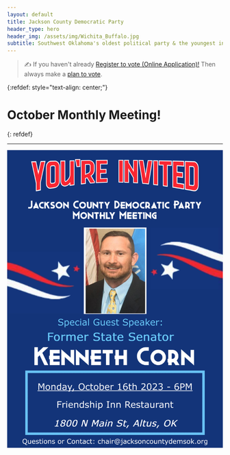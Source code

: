 ```yaml
---
layout: default
title: Jackson County Democratic Party
header_type: hero
header_img: /assets/img/Wichita_Buffalo.jpg
subtitle: Southwest Oklahoma's oldest political party & the youngest in spirit 
---
```

>:writing_hand: If you haven't already [Register to vote (Online Application)!](https://okvoterportal.okelections.us/_) Then always make a [plan to vote](https://oklahoma.gov/elections/voters/voting-101.html).

{:refdef: style="text-align: center;"}
# October Monthly Meeting!
{: refdef}
***
![My image Name](/assets/img/announce/OctMeeting.png)
